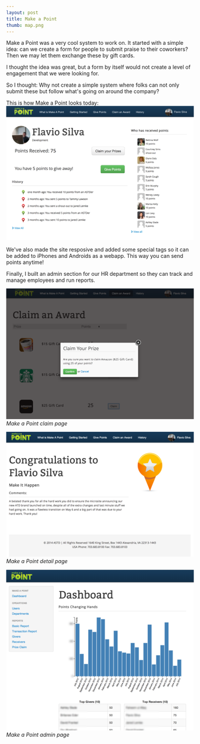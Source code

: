 ```yaml
---
layout: post
title: Make a Point
thumb: map.png
---
```

Make a Point was a very cool system to work on. It started with a simple idea:
can we create a form for people to submit praise to their coworkers? Then we may let
them exchange these by gift cards.

I thought the idea was great, but a form by itself would not create a level
of engagement that we were looking for.

So I thought: Why not create a simple system where folks can not only submit these
but follow what's going on around the company?

This is how Make a Point looks today:
![Make a Point Landing Page](/public/map-landing.png)

We've also made the site resposive and added some special tags so it can be
added to iPhones and Androids as a webapp. This way you can send points anytime!

Finally, I built an admin section for our HR department so they can track and
manage employees and run reports.

![Make a Point Claim](/public/map-claim.png)
*Make a Point claim page*

![Make a Point Detail Page](/public/map-detail.png)
*Make a Point detail page*

![Make a Point Admin](/public/map-admin.png)
*Make a Point admin page*
